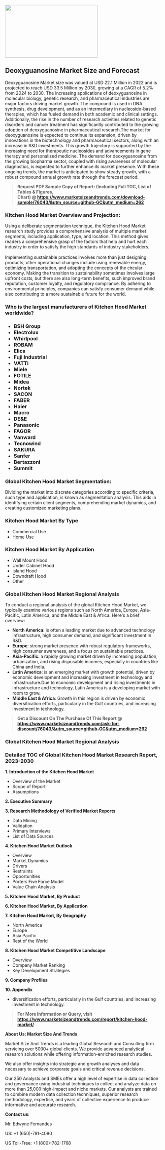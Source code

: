 <p><img class="alignnone size-medium wp-image-20088" src="https://ffe5etoiles.com/wp-content/uploads/2024/12/MST1-300x171.png" alt="" width="300" height="171" /></p><h2>Deoxyguanosine Market Size and Forecast</h2><p>Deoxyguanosine Market size was valued at USD 22.1 Million in 2022 and is projected to reach USD 33.5 Million by 2030, growing at a CAGR of 5.2% from 2024 to 2030. The increasing applications of deoxyguanosine in molecular biology, genetic research, and pharmaceutical industries are major factors driving market growth. The compound is used in DNA synthesis, drug development, and as an intermediary in nucleoside-based therapies, which has fueled demand in both academic and clinical settings. Additionally, the rise in the number of research activities related to genetic disorders and cancer treatment has significantly contributed to the growing adoption of deoxyguanosine in pharmaceutical research.The market for deoxyguanosine is expected to continue its expansion, driven by innovations in the biotechnology and pharmaceutical sectors, along with an increase in R&D investments. This growth trajectory is supported by the increasing need for therapeutic nucleosides and advancements in gene therapy and personalized medicine. The demand for deoxyguanosine from the growing biopharma sector, coupled with rising awareness of molecular diagnostics, is expected to further enhance its market presence. With these ongoing trends, the market is anticipated to show steady growth, with a robust compound annual growth rate through the forecast period.</p></p><blockquote id="" class=""><strong>Request PDF Sample Copy of Report: (Including Full TOC, List of Tables &amp; Figures, Chart)&nbsp;@&nbsp;<strong><a href="https://www.marketsizeandtrends.com/download-sample/76043/&utm_source=github-GC&utm_medium=262" target="_blank">https://www.marketsizeandtrends.com/download-sample/76043/&utm_source=github-GC&utm_medium=262</a></strong></strong></blockquote><h3 id="" class="">Kitchen Hood Market&nbsp;Overview and Projection:</h3><p id="" class="">Using a deliberate segmentation technique, the Kitchen Hood Market research study provides a comprehensive analysis of multiple market segments, including application, type, and location. This method gives readers a comprehensive grasp of the factors that help and hurt each industry in order to satisfy the high standards of industry stakeholders. <br /> <br />Implementing sustainable practices involves more than just designing products; other operational changes include using renewable energy, optimizing transportation, and adopting the concepts of the circular economy. Making the transition to sustainability sometimes involves large upfront costs, but there are also long-term benefits, such improved brand reputation, customer loyalty, and regulatory compliance. By adhering to environmental principles, companies can satisfy consumer demand while also contributing to a more sustainable future for the world.</p><h3 id="" class="">Who is the largest manufacturers of&nbsp;Kitchen Hood Market worldwide?</h3><h3 class=""><p><ul><li>BSH Group </li><li> Electrolux </li><li> Whirlpool </li><li> ROBAM </li><li> Elica </li><li> Fuji Industrial </li><li> VATTI </li><li> Miele </li><li> FOTILE </li><li> Midea </li><li> Nortek </li><li> SACON </li><li> FABER </li><li> Haier </li><li> Macro </li><li> DE&E </li><li> Panasonic </li><li> FAGOR </li><li> Vanward </li><li> Tecnowind </li><li> SAKURA </li><li> Sanfer </li><li> Bertazzoni </li><li> Summit</li></ul></p></h3><h3 id="" class="">Global&nbsp;Kitchen Hood Market Segmentation:</h3><p id="" class="">Dividing the market into discrete categories according to specific criteria, such type and application, is known as segmentation analysis. This aids in identifying certain client segments, comprehending market dynamics, and creating customized marketing plans.</p><h3 id="" class="">Kitchen Hood Market&nbsp;By Type</h3><p><p><ul><li>Commercial Use</li><li> Home Use</p></li></ul></p></p><h3 id="" class="">Kitchen Hood Market&nbsp;By Application</h3><p class=""><p><ul><li>Wall Mount Hood</li><li> Under Cabinet Hood</li><li> Island Hood</li><li> Downdraft Hood</li><li> Other</li></ul></p></p><h3 id="" class="">Global Kitchen Hood Market Regional Analysis</h3><p id="" class="">To conduct a regional analysis of the global Kitchen Hood Market, we typically examine various regions such as North America, Europe, Asia-Pacific, Latin America, and the Middle East &amp; Africa. Here's a brief overview:</p><ul><li><strong>North America</strong>: is often a leading market due to advanced technology infrastructure, high consumer demand, and significant investment in R&amp;D.</li><li><strong>Europe</strong>: strong market presence with robust regulatory frameworks, high consumer awareness, and a focus on sustainable practices.</li><li><strong>Asia-Pacific</strong>: a rapidly growing market driven by increasing population, urbanization, and rising disposable incomes, especially in countries like China and India.</li><li><strong>Latin America</strong>: is an emerging market with growth potential, driven by economic development and increasing investment in technology and infrastructure.Due to economic development and rising investments in infrastructure and technology, Latin America is a developing market with room to grow.</li><li><strong>Middle East &amp; Africa</strong>: Growth in this region is driven by economic diversification efforts, particularly in the Gulf countries, and increasing investment in technology.</li></ul><blockquote id="" class=""><strong>Get a Discount On The Purchase Of This Report @ <strong><a href="https://www.marketsizeandtrends.com/ask-for-discount/76043/&utm_source=github-GC&utm_medium=262" target="_blank">https://www.marketsizeandtrends.com/ask-for-discount/76043/&utm_source=github-GC&utm_medium=262</a></strong></strong></blockquote><h3 id="" class="">Global Kitchen Hood Market Regional Analysis</h3><h3 id="" class="">Detailed TOC of Global Kitchen Hood Market Research Report, 2023-2030</h3><p id="" class=""><strong>1. Introduction of the Kitchen Hood Market</strong></p><ul><li>Overview of the Market</li><li>Scope of Report</li><li>Assumptions</li></ul><p id="" class=""><strong>2. Executive Summary</strong></p><p id="" class=""><strong>3. Research Methodology of Verified Market Reports</strong></p><ul><li>Data Mining</li><li>Validation</li><li>Primary Interviews</li><li>List of Data Sources</li></ul><p id="" class=""><strong>4. Kitchen Hood Market Outlook</strong></p><ul><li>Overview</li><li>Market Dynamics</li><li>Drivers</li><li>Restraints</li><li>Opportunities</li><li>Porters Five Force Model</li><li>Value Chain Analysis</li></ul><p id="" class=""><strong>5. Kitchen Hood Market, By Product</strong></p><p id="" class=""><strong>6. Kitchen Hood Market, By Application</strong></p><p id="" class=""><strong>7. Kitchen Hood Market, By Geography</strong></p><ul><li>North America</li><li>Europe</li><li>Asia Pacific</li><li>Rest of the World</li></ul><p id="" class=""><strong>8. Kitchen Hood Market Competitive Landscape</strong></p><ul><li>Overview</li><li>Company Market Ranking</li><li>Key Development Strategies</li></ul><p id="" class=""><strong>9. Company Profiles</strong></p><p id="" class=""><strong>10. Appendix</strong></p><ul><li>diversification efforts, particularly in the Gulf countries, and increasing investment in technology.</li></ul><blockquote id="" class=""><strong>For More Information or Query, visit <strong><strong><a href="https://www.marketsizeandtrends.com/report/kitchen-hood-market/" target="_blank">https://www.marketsizeandtrends.com/report/kitchen-hood-market/</a></strong></strong></strong></blockquote><p id="" class=""><strong>About Us: Market Size And Trends</strong></p><p id="" class="">Market Size And Trends is a leading Global Research and Consulting firm servicing over 5000+ global clients. We provide advanced analytical research solutions while offering information-enriched research studies.</p><p id="" class="">We also offer insights into strategic and growth analyses and data necessary to achieve corporate goals and critical revenue decisions.</p><p id="" class="">Our 250 Analysts and SMEs offer a high level of expertise in data collection and governance using industrial techniques to collect and analyze data on more than 25,000 high-impact and niche markets. Our analysts are trained to combine modern data collection techniques, superior research methodology, expertise, and years of collective experience to produce informative and accurate research.</p><p id="" class=""><strong>Contact us:</strong></p><p id="" class="">Mr. Edwyne Fernandes</p><p id="" class="">US: +1 (650)-781-4080</p><p id="" class="">US Toll-Free: +1 (800)-782-1768</p>
